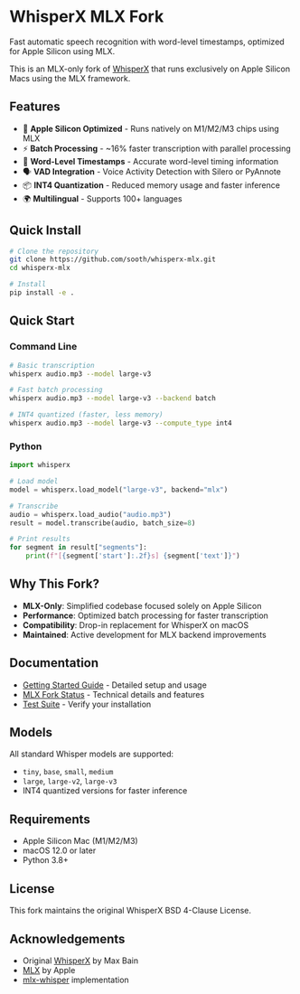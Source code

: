 # WhisperX MLX Fork

Fast automatic speech recognition with word-level timestamps, optimized for Apple Silicon using MLX.

This is an MLX-only fork of [WhisperX](https://github.com/m-bain/whisperX) that runs exclusively on Apple Silicon Macs using the MLX framework.

## Features

- 🚀 **Apple Silicon Optimized** - Runs natively on M1/M2/M3 chips using MLX
- ⚡ **Batch Processing** - ~16% faster transcription with parallel processing
- 🎯 **Word-Level Timestamps** - Accurate word-level timing information
- 🗣️ **VAD Integration** - Voice Activity Detection with Silero or PyAnnote
- 📦 **INT4 Quantization** - Reduced memory usage and faster inference
- 🌍 **Multilingual** - Supports 100+ languages

## Quick Install

```bash
# Clone the repository
git clone https://github.com/sooth/whisperx-mlx.git
cd whisperx-mlx

# Install
pip install -e .
```

## Quick Start

### Command Line
```bash
# Basic transcription
whisperx audio.mp3 --model large-v3

# Fast batch processing
whisperx audio.mp3 --model large-v3 --backend batch

# INT4 quantized (faster, less memory)
whisperx audio.mp3 --model large-v3 --compute_type int4
```

### Python
```python
import whisperx

# Load model
model = whisperx.load_model("large-v3", backend="mlx")

# Transcribe
audio = whisperx.load_audio("audio.mp3")
result = model.transcribe(audio, batch_size=8)

# Print results
for segment in result["segments"]:
    print(f"[{segment['start']:.2f}s] {segment['text']}")
```

## Why This Fork?

- **MLX-Only**: Simplified codebase focused solely on Apple Silicon
- **Performance**: Optimized batch processing for faster transcription
- **Compatibility**: Drop-in replacement for WhisperX on macOS
- **Maintained**: Active development for MLX backend improvements

## Documentation

- [Getting Started Guide](GETTING_STARTED.md) - Detailed setup and usage
- [MLX Fork Status](MLX_FORK_STATUS.md) - Technical details and features
- [Test Suite](test_mlx_complete.py) - Verify your installation

## Models

All standard Whisper models are supported:
- `tiny`, `base`, `small`, `medium`
- `large`, `large-v2`, `large-v3`
- INT4 quantized versions for faster inference

## Requirements

- Apple Silicon Mac (M1/M2/M3)
- macOS 12.0 or later
- Python 3.8+

## License

This fork maintains the original WhisperX BSD 4-Clause License.

## Acknowledgements

- Original [WhisperX](https://github.com/m-bain/whisperX) by Max Bain
- [MLX](https://github.com/ml-explore/mlx) by Apple
- [mlx-whisper](https://github.com/ml-explore/mlx-examples/tree/main/whisper) implementation